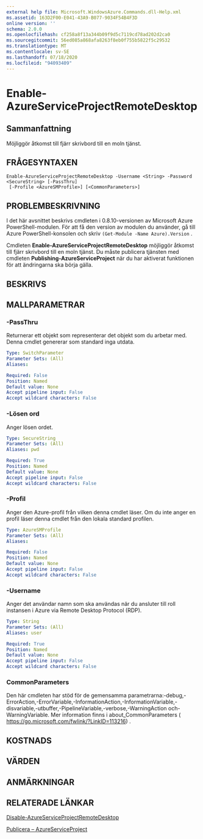 ```yaml
---
external help file: Microsoft.WindowsAzure.Commands.dll-Help.xml
ms.assetid: 163D2F00-E041-43A9-B077-9034F54B4F3D
online version: ''
schema: 2.0.0
ms.openlocfilehash: cf258a8f13a344b09f9d5c7119cd78ad202d2ca0
ms.sourcegitcommit: 56ed085a868afa8263f8eb0f755b5822f5c29532
ms.translationtype: MT
ms.contentlocale: sv-SE
ms.lasthandoff: 07/18/2020
ms.locfileid: "94093409"
---
```

# Enable-AzureServiceProjectRemoteDesktop

## Sammanfattning
Möjliggör åtkomst till fjärr skrivbord till en moln tjänst.

## FRÅGESYNTAXEN

```
Enable-AzureServiceProjectRemoteDesktop -Username <String> -Password <SecureString> [-PassThru]
 [-Profile <AzureSMProfile>] [<CommonParameters>]
```

## PROBLEMBESKRIVNING
I det här avsnittet beskrivs cmdleten i 0.8.10-versionen av Microsoft Azure PowerShell-modulen.
För att få den version av modulen du använder, gå till Azure PowerShell-konsolen och skriv `(Get-Module -Name Azure).Version` .

Cmdleten **Enable-AzureServiceProjectRemoteDesktop** möjliggör åtkomst till fjärr skrivbord till en moln tjänst.
Du måste publicera tjänsten med cmdleten **Publishing-AzureServiceProject** när du har aktiverat funktionen för att ändringarna ska börja gälla.

## BESKRIVS

## MALLPARAMETRAR

### -PassThru
Returnerar ett objekt som representerar det objekt som du arbetar med.
Denna cmdlet genererar som standard inga utdata.

```yaml
Type: SwitchParameter
Parameter Sets: (All)
Aliases: 

Required: False
Position: Named
Default value: None
Accept pipeline input: False
Accept wildcard characters: False
```

### -Lösen ord
Anger lösen ordet.

```yaml
Type: SecureString
Parameter Sets: (All)
Aliases: pwd

Required: True
Position: Named
Default value: None
Accept pipeline input: False
Accept wildcard characters: False
```

### -Profil
Anger den Azure-profil från vilken denna cmdlet läser.
Om du inte anger en profil läser denna cmdlet från den lokala standard profilen.

```yaml
Type: AzureSMProfile
Parameter Sets: (All)
Aliases: 

Required: False
Position: Named
Default value: None
Accept pipeline input: False
Accept wildcard characters: False
```

### -Username
Anger det användar namn som ska användas när du ansluter till roll instansen i Azure via Remote Desktop Protocol (RDP).

```yaml
Type: String
Parameter Sets: (All)
Aliases: user

Required: True
Position: Named
Default value: None
Accept pipeline input: False
Accept wildcard characters: False
```

### CommonParameters
Den här cmdleten har stöd för de gemensamma parametrarna:-debug,-ErrorAction,-ErrorVariable,-InformationAction,-InformationVariable,-disvariable,-utbuffer,-PipelineVariable,-verbose,-WarningAction och-WarningVariable. Mer information finns i about_CommonParameters ( https://go.microsoft.com/fwlink/?LinkID=113216) .

## KOSTNADS

## VÄRDEN

## ANMÄRKNINGAR

## RELATERADE LÄNKAR

[Disable-AzureServiceProjectRemoteDesktop](./Disable-AzureServiceProjectRemoteDesktop.md)

[Publicera – AzureServiceProject](./Publish-AzureServiceProject.md)


